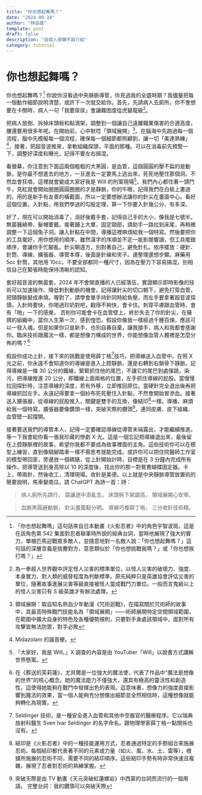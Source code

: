 ```yaml
---
title: "你也想起舞嗎？"
date: "2024-09-10"
author: "林協霆"
template: post
draft: false
description: "這個人很懶不寫介紹"
category: tutorial
---
```


# 你也想起舞嗎？

你也想起舞嗎？[^1] 你說你沒看過中央靜脈導管，你見過我的全盛時期？我儘量把每一個動作細節說明清楚，或許下一次就交給你。首先，先請病人去廁所，你不會想要在卡關時，病人一句「我要尿尿」會讓難困度從虎變龍級[^2]。

把病人放倒、拆掉床頭板和點滴架，調整到一個讓自己遠離職業傷害的合適高度，腰還要用很多年呢。在開始前，心中默唸「領域展開」[^3]。在腦海中先跑過每一個流程，腦中先模擬每一個流程，確保每一個細節都照顧到，讓一切「美達熟練」[^4]，接著，把超音波推來，拿軟組織探頭，平面的那種。可以在消毒前先預覽一下，調整好深度和曝光，記得不要左右搞混。

看螢幕，你注意到下面這兩個粗粗的大黑圓，是血管，這個圓圓的壓不扁的是動脈，是你最不想進去的地方，一旦進去一定要馬上逃出來，死死地壓住那個洞。不然血會狂噴，這裡就會變成大家好我是 Will 的刑案現場[^5]，我們內心都住著一頭鬥牛，見紅就會開始圈圈圓圓圈圈的才是靜脈，你的牛眼，記得我們在白板上畫過的，用的是新手有友善的橫截面，所以一定要想辦法讓你的針尖在畫面中心。看好這個位置，入針點，用我們學過的勾股定理，算一下你要入針幾公分、有多深。

好了，現在可以開始消毒了，消好後戴手套，記得自己手的大小，像我是七號半。無菌醫繞帶，髮帽要戴。接著鋪上大單，固定頸部，請助手一路拉到床尾，再稍微調整一下這個兔子洞。讓入針點在中間，導播這裡麻煩給我一個特寫。然後要把你的工具擺好，用你想用的順序，雖然漢字的序順並不定一能影閱響讀，但工具擺錯順序，會讓你手忙腳亂。針尖朝遠方，別對著自己，避免針扎。依序擺放：硬針、針筒、導線、擴張器、導管本尊，後面是針線和夾子。邊整理邊想步驟。麻藥用 5cc 針筒，其他用 10cc，不要全部都同一種尺寸，因為在壓力下容易搞混，別相信自己在緊張時能保持清晰的認知。

套好超音波的無菌套，2024 年不會開直播的人已經落伍，實證顯示即時影像的技術可以加速操作、降低刺到動脈的機會。記得讓針尖的切口朝下，避免打穿血管，把頸靜脈變成串燒。喔對了，請學會單手持針同時給負壓，而左手要拿著超音波探頭。入針時要快，你喝過珍奶對吧，戳得不夠快，會卡住。刺穿平膚跟血管時，會有「啪」一下的感覺， 否則你可能會卡在血管壁上，終於失去了你的針尖，在擁擠的組織中，當你人生第一次，感到惶恐。假設你像我一樣經過千錘百煉，應該可以一發入魂。但是如果你只是新手，也別自暴自棄，讓我接手，病人和我都會感謝你。臨床技術跟魔法一樣，都是想像力構成的世界，你能想像血管人體裡是怎麼分佈的嗎？[^6]

假設你成功上針，接下來的挑戰是使用薛丁格[^7]技巧，把導線送入血管中。在照 X 光之前，你永遠不會知道你的導線是進入上腔靜脈，還是右轉到右鎖骨下靜脈。記得導線是一條 30 公分的鐵線，緊緊抓住他的尾巴，不讓它的尾巴到處彈跳，染污，把導線推進 20 公分，即鐵線上面兩格的位置，左手抓住導線的屁股，當慢慢拉回探針時，注意導線的深度，若有外移，立即推回原位。當硬針完全退出後再把導線抓回左手。永遠記得要拿一個紗布死死壓住入針點，不然會開始冒滲血。接著送入擴張器，從導線的屁股推入，關鍵是雙手的互換，像結印[^8]一樣。導播，麻煩給我一個特寫，擴張器要像鑽頭一樣，突破天際的鑽頭[^9]，連同皮膚、皮下組織、血管壁一起撐開。

接著要送我們的導管本人，記得一定要確認導線從導管末端露出，才能繼續推進。等一下我會給你看一張我珍藏的慘劇 X 光。這是一個忘記把導線退出來，最後留在上腔靜脈裡的故事，希望你我都不要成為故事裡面的主角。這些技術你可以在模型上練習，直到像騎腳踏車一樣不需思考就能完成。或許你可以把住院醫師工作室的模型帶回家，旁邊放一個碼錶，從上針開始計時，目標是在 3 分鐘內完成所有操作。把導管送到身高除以 10 的深度後，找出你的那一對鴛鴦蝴蝶固定器。卡上，帶兩針，然後收工，清理現場。收針是美德。以上就是中央靜脈導管放置術的簡要說明，馬車變南瓜，請 ChatGPT 為詩一首：詩：

> 病人廁所先請行，
> 莫讓途中添亂生。
> 床頭拆下架調高，
> 領域展開心安寧。

> 血脈黑圓避動脈，
> 針尖畫面點分明。
> 導線巧推薛丁格，
> 三分收針技術精。

[^1]: 「你也想起舞嗎」這句話來自日本動畫《火影忍者》中的角色宇智波斑。這是在該角色第 542 集面對忍者聯軍時所說的經典台詞，當時他展現了強大的實力，單槍匹馬迎戰眾多敵人，並隨意地對一名敵人說：「你也想起舞嗎？」這句話的深層含義是挑釁對方，意思類似於「你也想挑戰我嗎？」或「你也想挨打嗎？」

[^2]: 為一拳超人世界觀中評定怪人災害的標準單位，以怪人災害的破壞力、強度、本身實力、對人類的威脅程度為判斷標準。原先純粹只是英雄協會評估災害的單位，隨著故事進展災害等級直接被怪人當成戰鬥力單位。一般而言鬼級以上的怪人災害只有 S 級英雄才有辦法處理。

[^3]: 領域展開：取自知名熱血少年動漫《咒術迴戰》，在描寫關於咒術師的故事中，其最高特殊戰鬥技能名為「領域展開」——術師展開特定空間領域範圍，在範圍中擴大自身的特色及各種優勢規則，只要對手身處該領域中，面對所有攻擊皆無法防禦，對手必敗

[^4]: Midazolam 的諧音梗。

[^5]: 「大家好，我是 Will。」X 調查的內容是由 YouTuber「Will」以說書方式講解世界懸案。

[^6]: 在《葬送的芙莉蓮》，尤貝爾是一位強大的魔法使，代表了作品中“魔法是想像的世界”的核心概念。她的魔法能力不僅強大，還具有極高的靈活性和創造性，這使得她能夠在戰鬥中發揮出色的表現。這意味著，想像力的強度直接影響到魔法的效果，當一個人能夠充分想像出細節並全然相信時，這種想像就能夠轉化為現實。

[^7]: Seldinger 技術，是一種安全進入血管和其他中空器官的醫療程序。它以瑞典放射科醫生 Sven Ivar Seldinger 的名字命名。跟物理學家薛丁格一點關係也沒有。

[^8]: 結印是《火影忍者》中的一種技能運用方式，忍者通過特定的手勢組合來施展忍術。每個結印都代表著不同的元素或力量（如火、風、水、土、雷等），根據所施展的忍術不同，需要不同的結印順序。這些結印手勢有時非常快速且複雜，展現了忍者對忍術的熟練掌握。

[^9]: 突破天際是由 TV 動畫《天元突破紅蓮螺岩》中西蒙的台詞而流行的一個用語。 完整台詞：我的鑽頭可以突破天際

